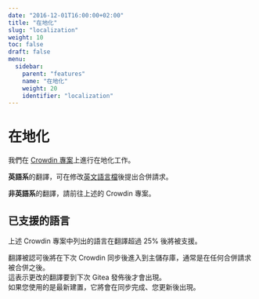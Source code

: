```yaml
---
date: "2016-12-01T16:00:00+02:00"
title: "在地化"
slug: "localization"
weight: 10
toc: false
draft: false
menu:
  sidebar:
    parent: "features"
    name: "在地化"
    weight: 20
    identifier: "localization"
---
```


# 在地化

我們在 [Crowdin 專案](https://crowdin.com/project/gitea)上進行在地化工作。

**英語系**的翻譯，可在修改[英文語言檔](https://github.com/go-gitea/gitea/blob/master/options/locale/locale_en-US.ini)後提出合併請求。

**非英語系**的翻譯，請前往上述的 Crowdin 專案。

## 已支援的語言

上述 Crowdin 專案中列出的語言在翻譯超過 25% 後將被支援。

翻譯被認可後將在下次 Crowdin 同步後進入到主儲存庫，通常是在任何合併請求被合併之後。  
這表示更改的翻譯要到下次 Gitea 發佈後才會出現。  
如果您使用的是最新建置，它將會在同步完成、您更新後出現。

